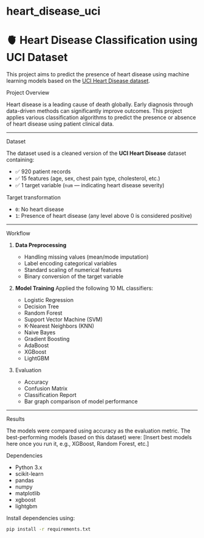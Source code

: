 # heart_disease_uci
# 🫀 Heart Disease Classification using UCI Dataset

This project aims to predict the presence of heart disease using machine learning models based on the [UCI Heart Disease dataset](https://archive.ics.uci.edu/dataset/45/heart+disease).

 Project Overview

Heart disease is a leading cause of death globally. Early diagnosis through data-driven methods can significantly improve outcomes. This project applies various classification algorithms to predict the presence or absence of heart disease using patient clinical data.

---

 Dataset

The dataset used is a cleaned version of the **UCI Heart Disease** dataset containing:
- ✅ 920 patient records
- ✅ 15 features (age, sex, chest pain type, cholesterol, etc.)
- ✅ 1 target variable (`num` — indicating heart disease severity)

Target transformation
- `0`: No heart disease
- `1`: Presence of heart disease (any level above 0 is considered positive)

---

 Workflow

1. **Data Preprocessing**
   - Handling missing values (mean/mode imputation)
   - Label encoding categorical variables
   - Standard scaling of numerical features
   - Binary conversion of the target variable

2. **Model Training**
   Applied the following 10 ML classifiers:
   - Logistic Regression
   - Decision Tree
   - Random Forest
   - Support Vector Machine (SVM)
   - K-Nearest Neighbors (KNN)
   - Naive Bayes
   - Gradient Boosting
   - AdaBoost
   - XGBoost
   - LightGBM

3. Evaluation
   - Accuracy
   - Confusion Matrix
   - Classification Report
   - Bar graph comparison of model performance

---

 Results

The models were compared using accuracy as the evaluation metric. The best-performing models (based on this dataset) were:
 [Insert best models here once you run it, e.g., XGBoost, Random Forest, etc.]


 Dependencies

- Python 3.x
- scikit-learn
- pandas
- numpy
- matplotlib
- xgboost
- lightgbm

Install dependencies using:

```bash
pip install -r requirements.txt
